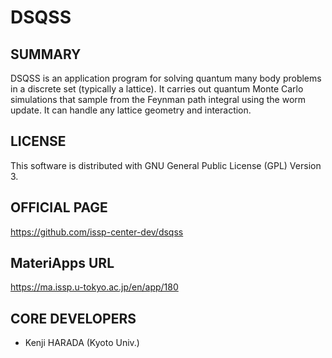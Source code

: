 # DSQSS 

## SUMMARY 

 DSQSS is an application program for solving quantum many body problems in a discrete set (typically a lattice). It carries out quantum Monte Carlo simulations that sample from the Feynman path integral using the worm update. It can handle any lattice geometry and interaction.

## LICENSE 

 This software is distributed with GNU General Public License (GPL) Version 3.

## OFFICIAL PAGE 

 https://github.com/issp-center-dev/dsqss

## MateriApps URL 

 https://ma.issp.u-tokyo.ac.jp/en/app/180

## CORE DEVELOPERS 

- Kenji HARADA (Kyoto Univ.)

